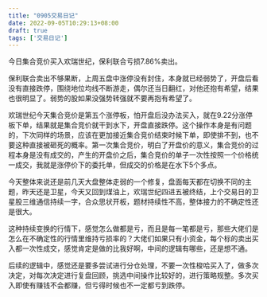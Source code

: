 ```yaml
---
title: "0905交易日记"
date: 2022-09-05T10:29:13+08:00
draft: true
tags: ['交易日记']
---
```


今日集合竞价买入欢瑞世纪，保利联合亏损7.86%卖出。

保利联合卖出不够果断，上周五盘中涨停没有封住，本身就已经弱势了，开盘后看没有直接跌停，围绕地位均线不断游走，偶尔还当日翻红，对他还抱有希望，结果也很明显了。弱势的股如果没强势转强就不要再抱有希望了。

欢瑞世纪今天集合竞价是第五个涨停板，怕开盘后没办法买入，就在9.22分涨停板下单，结果就是集合竞价就干到水下，开盘直接跌停。这个操作本身是有问题的，下次同样的场景，应该在更加接近集合竞价结束时候下单，即使排不到，也不要这种直接被砸死的概率。第一次集合竞价，明白了开盘价的意义，集合竞价的过程本身是没有成交的，产生的开盘价之后，集合竞价的单子一次性按照一个价格统一成交，我就是涨停价下的委托单，但成交的价格是在水下5个多点。

今天整体来说还是前几天大盘整体走弱的一个修复，盘面每天都在切换不同的主题，昨天还是卫星，今天又回到煤油上，欢瑞世纪四进五被终结，上个交易日的卫星股三维通信持续一字，合众思状开板，题材持续性不高，整体接力的不确定性还是很大。

这种持续变换的行情下，感觉怎么做都是亏，而且是每一笔都是亏，那些大佬们是怎么在不确定性的行情里维持亏损率的？大佬们如果只有小资金，每个标的卖出买入都一次性成交，感觉肯定是做的比我好啊，中间的逻辑有哪些，还是想不通。

后续的逻辑中，感觉还是要多尝试进行分仓处理，不要一次性梭哈买入了，做多次决定，对每次决定进行复盘回顾，挑选中间操作比较好的，进行策略规整。多次买入即使有赚钱不会都赚，但亏得时候也不一定都亏到跌停。